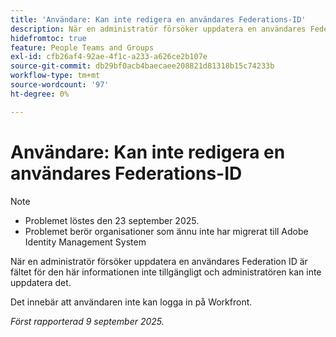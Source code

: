 ```yaml
---
title: 'Användare: Kan inte redigera en användares Federations-ID'
description: När en administratör försöker uppdatera en användares Federation ID är fältet för den här informationen inte tillgängligt och administratören kan inte uppdatera det.
hidefromtoc: true
feature: People Teams and Groups
exl-id: cfb26af4-92ae-4f1c-a233-a626ce2b107e
source-git-commit: db29bf0acb4baecaee208821d81318b15c74233b
workflow-type: tm+mt
source-wordcount: '97'
ht-degree: 0%

---
```


# Användare: Kan inte redigera en användares Federations-ID

>[!NOTE]
>
>* Problemet löstes den 23 september 2025.
>* Problemet berör organisationer som ännu inte har migrerat till Adobe Identity Management System

När en administratör försöker uppdatera en användares Federation ID är fältet för den här informationen inte tillgängligt och administratören kan inte uppdatera det.

Det innebär att användaren inte kan logga in på Workfront.

_Först rapporterad 9 september 2025._

